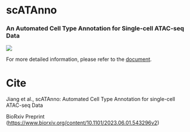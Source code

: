 # scATAnno

### An Automated Cell Type Annotation for Single-cell ATAC-seq Data
<img src='https://github.com/aj088/scATAnno-main/blob/main/doc/_static/img/2.workflow_details-MainFigure1.png'>

For more detailed information, please refer to the [document](https://scatanno-main.readthedocs.io/en/latest/).

# Cite
Jiang et al., scATAnno: Automated Cell Type Annotation for single-cell ATAC-seq Data

BioRxiv Preprint (https://www.biorxiv.org/content/10.1101/2023.06.01.543296v2)


